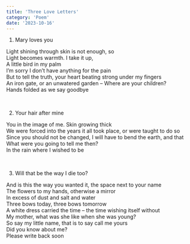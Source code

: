 ```yaml
---
title: 'Three Love Letters'
category: 'Poem'
date: '2023-10-16'
---
```


1.  Mary loves you

Light shining through skin is not enough, so\
Light becomes warmth. I take it up,\
A little bird in my palm\
I’m sorry I don’t have anything for the pain\
But to tell the truth, your heart beating strong under my fingers\
An iron gate, or an unwatered garden – Where are your children?\
Hands folded as we say goodbye

&nbsp; 

2. Your hair after mine

You in the image of me. Skin growing thick\
We were forced into the years it all took place, or were taught to do so\
Since you should not be changed, I will have to bend the earth, and that\
What were you going to tell me then?\
In the rain where I wished to be


&nbsp;

3. Will that be the way I die too?

And is this the way you wanted it, the space next to your name\
The flowers to my hands, otherwise a mirror\
In excess of dust and salt and water\
Three bows today, three bows tomorrow\
A white dress carried the time – the time wishing itself without\
My mother, what was she like when she was young?\
So say my little name, that is to say call me yours\
Did you know about me?\
Please write back soon
